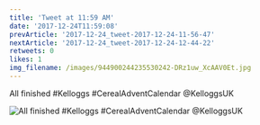 ```yaml
---
title: 'Tweet at 11:59 AM'
date: '2017-12-24T11:59:08'
prevArticle: '2017-12-24_tweet-2017-12-24-11-56-47'
nextArticle: '2017-12-24_tweet-2017-12-24-12-44-22'
retweets: 0
likes: 1
img_filename: /images/944900244235530242-DRz1uw_XcAAV0Et.jpg
---
```

All finished #Kelloggs #CerealAdventCalendar @KelloggsUK

![All finished #Kelloggs #CerealAdventCalendar @KelloggsUK](/images/944900244235530242-DRz1uw_XcAAV0Et.jpg "All finished #Kelloggs #CerealAdventCalendar @KelloggsUK")